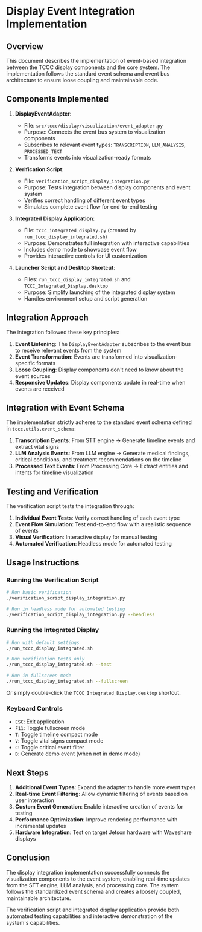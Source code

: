 # Display Event Integration Implementation

## Overview

This document describes the implementation of event-based integration between the TCCC display components and the core system. The implementation follows the standard event schema and event bus architecture to ensure loose coupling and maintainable code.

## Components Implemented

1. **DisplayEventAdapter**: 
   - File: `src/tccc/display/visualization/event_adapter.py`
   - Purpose: Connects the event bus system to visualization components
   - Subscribes to relevant event types: `TRANSCRIPTION`, `LLM_ANALYSIS`, `PROCESSED_TEXT`
   - Transforms events into visualization-ready formats

2. **Verification Script**:
   - File: `verification_script_display_integration.py`
   - Purpose: Tests integration between display components and event system
   - Verifies correct handling of different event types
   - Simulates complete event flow for end-to-end testing

3. **Integrated Display Application**:
   - File: `tccc_integrated_display.py` (created by `run_tccc_display_integrated.sh`)
   - Purpose: Demonstrates full integration with interactive capabilities
   - Includes demo mode to showcase event flow
   - Provides interactive controls for UI customization

4. **Launcher Script and Desktop Shortcut**:
   - Files: `run_tccc_display_integrated.sh` and `TCCC_Integrated_Display.desktop`
   - Purpose: Simplify launching of the integrated display system
   - Handles environment setup and script generation

## Integration Approach

The integration followed these key principles:

1. **Event Listening**: The `DisplayEventAdapter` subscribes to the event bus to receive relevant events from the system
2. **Event Transformation**: Events are transformed into visualization-specific formats
3. **Loose Coupling**: Display components don't need to know about the event sources
4. **Responsive Updates**: Display components update in real-time when events are received

## Integration with Event Schema

The implementation strictly adheres to the standard event schema defined in `tccc.utils.event_schema`:

1. **Transcription Events**: From STT engine → Generate timeline events and extract vital signs
2. **LLM Analysis Events**: From LLM engine → Generate medical findings, critical conditions, and treatment recommendations on the timeline
3. **Processed Text Events**: From Processing Core → Extract entities and intents for timeline visualization

## Testing and Verification

The verification script tests the integration through:

1. **Individual Event Tests**: Verify correct handling of each event type
2. **Event Flow Simulation**: Test end-to-end flow with a realistic sequence of events
3. **Visual Verification**: Interactive display for manual testing
4. **Automated Verification**: Headless mode for automated testing

## Usage Instructions

### Running the Verification Script

```bash
# Run basic verification
./verification_script_display_integration.py

# Run in headless mode for automated testing
./verification_script_display_integration.py --headless
```

### Running the Integrated Display

```bash
# Run with default settings
./run_tccc_display_integrated.sh

# Run verification tests only
./run_tccc_display_integrated.sh --test

# Run in fullscreen mode
./run_tccc_display_integrated.sh --fullscreen
```

Or simply double-click the `TCCC_Integrated_Display.desktop` shortcut.

### Keyboard Controls

- `ESC`: Exit application
- `F11`: Toggle fullscreen mode
- `T`: Toggle timeline compact mode
- `V`: Toggle vital signs compact mode
- `C`: Toggle critical event filter
- `D`: Generate demo event (when not in demo mode)

## Next Steps

1. **Additional Event Types**: Expand the adapter to handle more event types
2. **Real-time Event Filtering**: Allow dynamic filtering of events based on user interaction
3. **Custom Event Generation**: Enable interactive creation of events for testing
4. **Performance Optimization**: Improve rendering performance with incremental updates
5. **Hardware Integration**: Test on target Jetson hardware with Waveshare displays

## Conclusion

The display integration implementation successfully connects the visualization components to the event system, enabling real-time updates from the STT engine, LLM analysis, and processing core. The system follows the standardized event schema and creates a loosely coupled, maintainable architecture.

The verification script and integrated display application provide both automated testing capabilities and interactive demonstration of the system's capabilities.